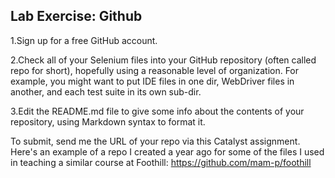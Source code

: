 Lab Exercise: Github
--------------------------


1.Sign up for a free GitHub account.  

2.Check all of your Selenium files into your GitHub repository (often called repo for short), hopefully using a reasonable level of organization. For example, you might want to put IDE files in one dir, WebDriver files in another, and each test suite in its own sub-dir.  

3.Edit the README.md file to give some info about the contents of your repository, using Markdown syntax to format it.  

To submit, send me the URL of your repo via this Catalyst assignment. Here's an example of a repo I created a year ago for some of the files I used in teaching a similar course at Foothill: https://github.com/mam-p/foothill  
